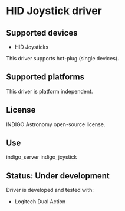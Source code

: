# HID Joystick driver


## Supported devices

* HID Joysticks

This driver supports hot-plug (single devices).

## Supported platforms

This driver is platform independent.

## License

INDIGO Astronomy open-source license.

## Use

indigo_server indigo_joystick

## Status: Under development

Driver is developed and tested with:

* Logitech Dual Action
